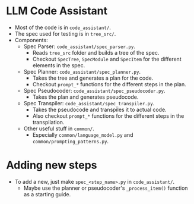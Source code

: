 # LLM Code Assistant
- Most of the code is in `code_assistant/`.
- The spec used for testing is in `tree_src/`.
- Components:
    - Spec Parser: `code_assistant/spec_parser.py`.
        - Reads `tree_src` folder and builds a tree of the spec.
        - Checkout `SpecTree`, `SpecModule` and `SpecItem` for the different elements in the spec.
    - Spec Planner: `code_assistant/spec_planner.py`.
        - Takes the tree and generates a plan for the code.
        - Checkout `prompt_*` functions for the different steps in the plan.
    - Spec Pseudocoder: `code_assistant/spec_pseudocoder.py`.
        - Takes the plan and generates pseudocode.
    - Spec Transpiler: `code_assistant/spec_transpiler.py`.
        - Takes the pseudocode and transpiles it to actual code.
        - Also checkout `prompt_*` functions for the different steps in the transpilation.
    - Other useful stuff in `common/`.
        - Especially `common/language_model.py` and `common/prompting_patterns.py`.

# Adding new steps
- To add a new, just make `spec_<step_name>.py` in `code_assistant/`.
    - Maybe use the planner or pseudocoder's `_process_item()` function as a starting guide.